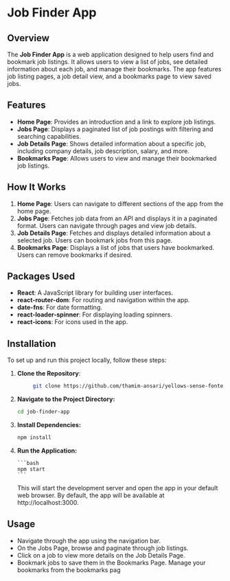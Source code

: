 # Job Finder App

## Overview

The **Job Finder App** is a web application designed to help users find and bookmark job listings. It allows users to view a list of jobs, see detailed information about each job, and manage their bookmarks. The app features job listing pages, a job detail view, and a bookmarks page to view saved jobs.

## Features

- **Home Page**: Provides an introduction and a link to explore job listings.
- **Jobs Page**: Displays a paginated list of job postings with filtering and searching capabilities.
- **Job Details Page**: Shows detailed information about a specific job, including company details, job description, salary, and more.
- **Bookmarks Page**: Allows users to view and manage their bookmarked job listings.

## How It Works

1. **Home Page**: Users can navigate to different sections of the app from the home page.
2. **Jobs Page**: Fetches job data from an API and displays it in a paginated format. Users can navigate through pages and view job details.
3. **Job Details Page**: Fetches and displays detailed information about a selected job. Users can bookmark jobs from this page.
4. **Bookmarks Page**: Displays a list of jobs that users have bookmarked. Users can remove bookmarks if desired.

## Packages Used

- **React**: A JavaScript library for building user interfaces.
- **react-router-dom**: For routing and navigation within the app.
- **date-fns**: For date formatting.
- **react-loader-spinner**: For displaying loading spinners.
- **react-icons**: For icons used in the app.

## Installation

To set up and run this project locally, follow these steps:

1.  **Clone the Repository**:

    ```bash
         git clone https://github.com/thamim-ansari/yellows-sense-fontend.git
    ```

2.  **Navigate to the Project Directory:**
    ```bash
    cd job-finder-app
    ```
3.  **Install Dependencies:**

    ```bash
    npm install
    ```

4.  **Run the Application:**

        ```bash
        npm start
        ```

    This will start the development server and open the app in your default web browser. By default, the app will be available at http://localhost:3000.

## Usage

- Navigate through the app using the navigation bar.
- On the Jobs Page, browse and paginate through job listings.
- Click on a job to view more details on the Job Details Page.
- Bookmark jobs to save them in the Bookmarks Page.
  Manage your bookmarks from the bookmarks pag
